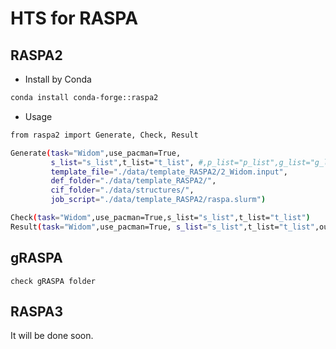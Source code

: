 # HTS for RASPA

## RASPA2

* Install by Conda
```sh
conda install conda-forge::raspa2                
```
*  Usage
  
```sh
from raspa2 import Generate, Check, Result

Generate(task="Widom",use_pacman=True,
         s_list="s_list",t_list="t_list", #,p_list="p_list",g_list="g_list"
         template_file="./data/template_RASPA2/2_Widom.input",
         def_folder="./data/template_RASPA2/",
         cif_folder="./data/structures/",
         job_script="./data/template_RASPA2/raspa.slurm")

Check(task="Widom",use_pacman=True,s_list="s_list",t_list="t_list")
Result(task="Widom",use_pacman=True, s_list="s_list",t_list="t_list",out_folder="results") #unit="molecules/unit"
```
  
## gRASPA                      
            
```
check gRASPA folder
```

## RASPA3

It will be done soon.                            

